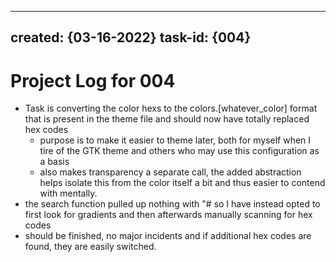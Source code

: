 -------
created: {03-16-2022}
task-id: {004}
-------

# Project Log for 004

- Task is converting the color hexs to the colors.[whatever_color] format that is present in the theme file and should now have totally replaced hex codes
  -  purpose is to make it easier to theme later, both for myself when I tire of the GTK theme and others who may use this configuration as a basis 
  - also makes transparency a separate call, the added abstraction helps isolate this from the color itself a bit and thus easier to contend with mentally.
-  the search function pulled up nothing with "# so I have instead opted to first look for gradients and then afterwards manually scanning for hex codes
- should be finished, no major incidents and if additional hex codes are found, they are easily switched.  
